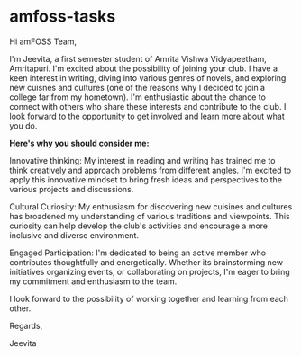 # amfoss-tasks
Hi amFOSS Team,

  I'm Jeevita, a first semester student of Amrita Vishwa Vidyapeetham, Amritapuri. I'm excited about the possibility of joining your club. I have a keen interest in writing, diving into various genres of novels, and exploring new cuisnes and cultures (one of the reasons why I decided to join a college far from my hometown). I'm enthusiastic about the chance to connect with others who share these interests and contribute to the club. I look forward to the opportunity to get involved and learn more about what you do.

**Here's why you should consider me:**

Innovative thinking: My interest in reading and writing has trained me to think creatively and approach problems from different angles. I'm excited to apply this innovative mindset to bring fresh ideas and perspectives to the various projects and discussions.

Cultural Curiosity: My enthusiasm for discovering new cuisines and cultures has broadened my understanding of various traditions and viewpoints. This curiosity can help develop the club's activities and encourage a more inclusive and diverse environment.

Engaged Participation: I'm dedicated to being an active member who contributes thoughtfully and energetically. Whether its brainstorming new initiatives organizing events, or collaborating on projects, I'm eager to bring my commitment and enthusiasm to the team.

I look forward to the possibility of working together and learning from each other.

Regards,

Jeevita
